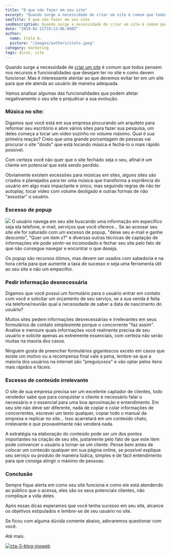 ```yaml
---
title: "O que não fazer em seu site"
excerpt: "Quando surge a necessidade de criar um site é comum que todos pensem nos recursos e funcionalidades que desejam ter no site. Venha conferir as melhores escolhas!"
seoTitle: O que não fazer em seu site
seoDescription: Quando surge a necessidade de criar um site é comum que todos pensem nos recursos e funcionalidades que desejam ter no site. Venha conferir as melhores escolhas!
date: "2019-02-11T19:13:06.000Z"
author:
  name: Italo A.
  picture: "/images/authors/italo.jpeg"
category: marketing
tags: dicas, site
---
```


Quando surge a necessidade de [criar um site](https://www.inoweb.com.br/criacao-de-sites) é comum que todos pensem nos recursos e funcionalidades que desejam ter no site e como devem funcionar. Mas é interessante atentar ao que devemos evitar ter em um site para que ele atenda ao usuário de maneira adequada.

Vamos analisar algumas das funcionalidades que podem afetar negativamente o seu site e prejudicar a sua evolução.

### Música no site:

Digamos que você está em sua empresa procurando um arquiteto para reformar seu escritório e abre vários sites para fazer sua pesquisa, um deles começa a tocar um video sozinho no volume máximo. Qual é sua primeira reação? Creio que uma grande porcentagem de pessoas vai procurar o site "doido" que está tocando música e fechá-lo o mais rápido possivel.

Com certeza você não quer que o site fechado seja o seu, afinal é um cliente em potencial que está sendo perdido.

Obviamente existem excessões para músicas em sites, alguns sites são criados e planejados para ter uma música que transforma a expriência do usuário em algo mais impactante e único, mas seguindo regras de não ter autoplay, tocar video com volume desligado e outras formas de não "assustar" o usuário.

### Excesso de popup

![](https://media.giphy.com/media/xT1XGRNZKFIzKqWnsc/giphy.gif)
O usuário navega em seu site buscando uma informação em especifico seja ela telefone, e-mail, serviços que você oferece... Se ao acessar seu site ele for saturado com um excesso de popup, "deixe seu e-mail e ganhe desconto", "Quer um item x?" e diversas outras técnicas de captação de informações ele pode sentir-se incomodado e fechar seu site pelo fato de que não consegue navegar e encontrar o que deseja.

Os popup são recursos ótimos, mas devem ser usados com sabedoria e na hora certa para que aumente a taxa de sucesso e seja uma ferramenta útil ao seu site e não um empecilho.

### Pedir informação desnecessária

Digamos que você possui um formulário para o usuário entrar em contato com você e solicitar um orçamento de seu serviço, se a sua venda é feita via telefone/reunião qual a necessidade de saber a data de nascimento do usuário?

Muitos sites pedem informações desnecessárias e irrelevantes em seus formulários de contato simplesmnte porque o concorrente "faz assim". Analise e mensure quais informações você realmente precisa de seu usuário e solicite apenas as extremente essenciais, com certeza não serão muitas na maoria dos casos.

Ninguém gosta de preencher formulários gigantescos exceto em casos que existe um motivo ou a recompensa final vale a pena, lembre-se que a maioria dos usuários na internet são "preguiçosos" e vão optar pelos itens mais rápidos e fáceis.

### Excesso de conteúdo irrelevante

O site de sua empresa precisa ser um excelente captador de clientes, todo vendedor sabe que para conquistar o cliente é necessário falar o necessário e o essencial para uma boa aproximação e entendimento. Em seu site não deve ser diferente, nada de copiar e colar informações de concorrentes, escrever um texto qualquer, copiar todo o manual da empresa e replicar no site... Isso acarretará em um conteúdo chato, irrelevante e que provavelmente não venderá nada.

A estratégia na elaboração do conteúdo pode ser um dos pontos importantes na criação de seu site, justamente pelo fato de que este item pode convencer o usuário a tornar-se um cliente. Pense bem antes de colocar um conteúdo qualquer em sua página online, se possível explique seu serviço ou produto de maneira lúdica, simples e de fácil entendimento para que consiga atingir o máximo de pessoas.

### Conclusão

Sempre fique alerta em como seu site funciona e como ele está atendendo ao público que o acessa, eles são os seus potenciais clientes, não complique a vida deles.

Após essas dicas esperamos que você tenha sucesso em seu site, alcance os objetivos estipulados e lembre-se de seu usuário no site.

Se ficou com alguma dúvida comente abaixo, adoraremos questionar com você.

Até mais.

[![cta-3-blog-inoweb](/content/images/2018/09/cta-3-blog-inoweb.png)](https://inoweb.com.br/contato/?utm_source=blog&utm_medium=post&utm_campaign=post-o-que-nao-faze-site)
